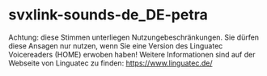 # svxlink-sounds-de_DE-petra
Achtung: diese Stimmen unterliegen Nutzungebeschränkungen. 
Sie dürfen diese Ansagen nur nutzen, wenn Sie eine Version des Linguatec Voicereaders (HOME) erwoben haben!
Weitere Informationen sind auf der Webseite von Linguatec zu finden: https://www.linguatec.de/
